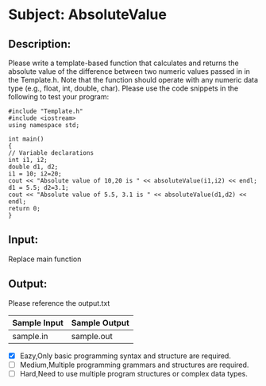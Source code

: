 # Subject: AbsoluteValue
## Description:
 Please write a template-based function that calculates and returns the absolute value of the difference between two numeric values passed in in the Template.h. Note that the function should operate with any numeric data type (e.g., float, int, double, char).
    Please use the code snippets in the following to test your program:

```
#include "Template.h"
#include <iostream>
using namespace std;

int main()
{
// Variable declarations
int i1, i2;
double d1, d2;
i1 = 10; i2=20;
cout << "Absolute value of 10,20 is " << absoluteValue(i1,i2) << endl;
d1 = 5.5; d2=3.1;
cout << "Absolute value of 5.5, 3.1 is " << absoluteValue(d1,d2) << endl;
return 0;
}

```


## Input:
Replace main function

## Output:
Please reference the output.txt

| Sample Input	 | Sample Output |
| -------- | -------- |
|sample.in	|sample.out	|


- [x]  Eazy,Only basic programming syntax and structure are required.
- [ ]  Medium,Multiple programming grammars and structures are required.
- [ ] Hard,Need to use multiple program structures or complex data types.
